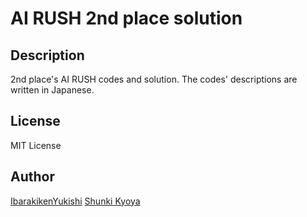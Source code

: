 AI RUSH 2nd place solution
====

## Description
2nd place's AI RUSH codes and solution.
The codes' descriptions are written in Japanese.

## License

MIT License

## Author

[IbarakikenYukishi](https://github.com/tcnksm)
[Shunki Kyoya](https://github.com/ShunkiKyoya)
